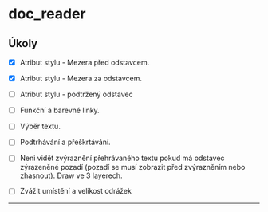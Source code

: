 # doc_reader

## Úkoly

- [x] Atribut stylu - Mezera před odstavcem.  
- [x] Atribut stylu - Mezera za odstavcem.
- [ ] Atribut stylu - podtržený odstavec
- [ ] Funkční a barevné linky.
- [ ] Výběr textu.
- [ ] Podtrhávání a přeškrtávání.
- [ ] Neni vidět zvýraznění přehrávaného textu pokud má odstavec zýrazeněné pozadí (pozadí se musí zobrazit před zvýrazněním nebo zhasnout). Draw ve 3 layerech.
- [ ] Zvážit umístění a velikost odrážek


---

